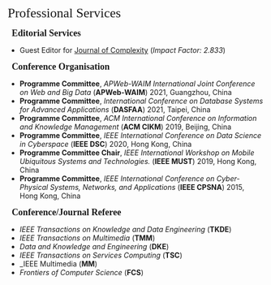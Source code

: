 <p><span style="font-family: georgia, serif; font-size: 26px;">Professional Services</span></p>

<p>&nbsp; <span style="font-size: 18px;"><strong><span style="font-family: georgia, serif;">Editorial Services</span></strong></span></p>

- Guest Editor for [Journal of Complexity](https://www.hindawi.com/journals/complexity/) (_Impact Factor: 2.833_)

<p>&nbsp; <span style="font-size: 18px;"><strong><span style="font-family: georgia, serif;">Conference Organisation</span></strong></span></p>

- **Programme Committee**, _APWeb-WAIM International Joint Conference on Web and Big Data_ (**APWeb-WAIM**) 2021, Guangzhou, China
- **Programme Committee**, _International Conference on Database Systems for Advanced Applications_ (**DASFAA**) 2021, Taipei, China
- **Programme Committee**, _ACM International Conference on Information and Knowledge Management_ (**ACM CIKM**) 2019, Beijing, China
- **Programme Committee**, _IEEE International Conference on Data Science in Cyberspace_ (**IEEE DSC**) 2020, Hong Kong, China
- **Programme Committee Chair**, _IEEE International Workshop on Mobile Ubiquitous Systems and Technologies._ (**IEEE MUST**) 2019, Hong Kong, China
- **Programme Committee**, _IEEE International Conference on Cyber-Physical Systems, Networks, and Applications_ (**IEEE CPSNA**) 2015, Hong Kong, China

<p>&nbsp; <span style="font-size: 18px;"><strong><span style="font-family: georgia, serif;">Conference/Journal Referee</span></strong></span></p>

- _IEEE Transactions on Knowledge and Data Engineering_ (**TKDE**)
- _IEEE Transactions on Multimedia_ (**TMM**)
- _Data and Knowledge and Engineering_ (**DKE**)
- _IEEE Transactions on Services Computing_ (**TSC**)
- _IEEE Multimedia (**MM**)
- _Frontiers of Computer Science_ (**FCS**)
